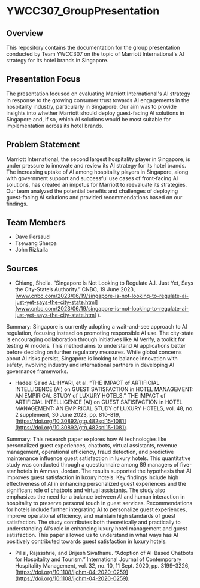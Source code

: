 # YWCC307_GroupPresentation

## Overview

This repository contains the documentation for the group presentation conducted by Team YWCC307 on the topic of Marriott International's AI strategy for its hotel brands in Singapore.

## Presentation Focus

The presentation focused on evaluating Marriott International's AI strategy in response to the growing consumer trust towards AI engagements in the hospitality industry, particularly in Singapore. Our aim was to provide insights into whether Marriott should deploy guest-facing AI solutions in Singapore and, if so, which AI solutions would be most suitable for implementation across its hotel brands.

## Problem Statement

Marriott International, the second largest hospitality player in Singapore, is under pressure to innovate and review its AI strategy for its hotel brands. The increasing uptake of AI among hospitality players in Singapore, along with government support and successful use cases of front-facing AI solutions, has created an impetus for Marriott to reevaluate its strategies. Our team analyzed the potential benefits and challenges of deploying guest-facing AI solutions and provided recommendations based on our findings.

## Team Members

- Dave Persaud
- Tsewang Sherpa
- John Rizkalla

## Sources

- Chiang, Sheila. “Singapore Is Not Looking to Regulate A.I. Just Yet, Says the City-State’s Authority.” CNBC, 19 June 2023, [www.cnbc.com/2023/06/19/singapore-is-not-looking-to-regulate-ai-just-yet-says-the-city-state.html](www.cnbc.com/2023/06/19/singapore-is-not-looking-to-regulate-ai-just-yet-says-the-city-state.html ).

Summary: Singapore is currently adopting a wait-and-see approach to AI regulation, focusing instead on promoting responsible AI use. The city-state is encouraging collaboration through initiatives like AI Verify, a toolkit for testing AI models. This method aims to understand AI applications better before deciding on further regulatory measures. While global concerns about AI risks persist, Singapore is looking to balance innovation with safety, involving industry and international partners in developing AI governance frameworks.
- Hadeel Sa’ad AL-HYARI, et al. “THE IMPACT of ARTIFICIAL INTELLIGENCE (AI) on GUEST SATISFACTION in HOTEL MANAGEMENT: AN EMPIRICAL STUDY of LUXURY HOTELS.” THE IMPACT of ARTIFICIAL INTELLIGENCE (AI) on GUEST SATISFACTION in HOTEL MANAGEMENT: AN EMPIRICAL STUDY of LUXURY HOTELS, vol. 48, no. 2 supplement, 30 June 2023, pp. 810–819, [https://doi.org/10.30892/gtg.482spl15-1081](https://doi.org/10.30892/gtg.482spl15-1081).

Summary: This research paper explores how AI technologies like personalized guest experiences, chatbots, virtual assistants, revenue management, operational efficiency, fraud detection, and predictive maintenance influence guest satisfaction in luxury hotels. This quantitative study was conducted through a questionnaire among 89 managers of five-star hotels in Amman, Jordan. The results supported the hypothesis that AI improves guest satisfaction in luxury hotels. Key findings include high effectiveness of AI in enhancing personalized guest experiences and the significant role of chatbots and virtual assistants. The study also emphasizes the need for a balance between AI and human interaction in hospitality to preserve personal touch in guest services. Recommendations for hotels include further integrating AI to personalize guest experiences, improve operational efficiency, and maintain high standards of guest satisfaction. The study contributes both theoretically and practically to understanding AI's role in enhancing luxury hotel management and guest satisfaction. This paper allowed us to understand in what ways has AI positively contributed towards guest satisfaction in luxury hotels. 
- Pillai, Rajasshrie, and Brijesh Sivathanu. “Adoption of AI-Based Chatbots for Hospitality and Tourism.” International Journal of Contemporary Hospitality Management, vol. 32, no. 10, 11 Sept. 2020, pp. 3199–3226, [https://doi.org/10.1108/ijchm-04-2020-0259](https://doi.org/10.1108/ijchm-04-2020-0259).
